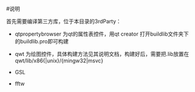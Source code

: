 #说明

首先需要编译第三方库，位于本目录的3rdParty：

- qtpropertybrowser 为qt的属性表控件，用qt creator 打开buildlib文件夹下的buildlib.pro即可构建

- qwt 为绘图控件，具体构建方法见其说明文档，构建好后，需要把.lib放置在qwt/lib/x86{|unix}/{mingw32|msvc}

- GSL 

- fftw

